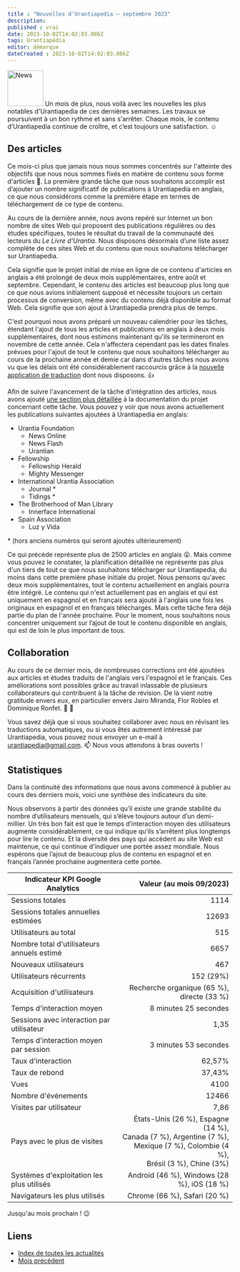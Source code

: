 ```yaml
---
title : "Nouvelles d'Urantiapedia — septembre 2023"
description:
published : vrai
date: 2023-10-02T14:02:03.086Z
tags: Urantiapédia
editor: démarque
dateCreated : 2023-10-02T14:02:03.086Z
---
```


<img src="/_assets/svg/icon-news.svg" alt="News" style="width: 80px;"> Un mois de plus, nous voilà avec les nouvelles les plus notables d'Urantiapedia de ces dernières semaines. Les travaux se poursuivent à un bon rythme et sans s'arrêter. Chaque mois, le contenu d’Urantiapedia continue de croître, et c’est toujours une satisfaction. :relaxed:

## Des articles

Ce mois-ci plus que jamais nous nous sommes concentrés sur l'atteinte des objectifs que nous nous sommes fixés en matière de contenu sous forme d'articles :page_with_curl:. La première grande tâche que nous souhaitons accomplir est d’ajouter un nombre significatif de publications à Urantiapedia en anglais, ce que nous considérons comme la première étape en termes de téléchargement de ce type de contenu.

Au cours de la dernière année, nous avons repéré sur Internet un bon nombre de sites Web qui proposent des publications régulières ou des études spécifiques, toutes le résultat du travail de la communauté des lecteurs du _Le Livre d'Urantia_. Nous disposons désormais d’une liste assez complète de ces sites Web et du contenu que nous souhaitons télécharger sur Urantiapedia.

Cela signifie que le projet initial de mise en ligne de ce contenu d'articles en anglais a été prolongé de deux mois supplémentaires, entre août et septembre. Cependant, le contenu des articles est beaucoup plus long que ce que nous avions initialement supposé et nécessite toujours un certain processus de conversion, même avec du contenu déjà disponible au format Web. Cela signifie que son ajout à Urantiapedia prendra plus de temps.

C'est pourquoi nous avons préparé un nouveau calendrier pour les tâches, étendant l'ajout de tous les articles et publications en anglais à deux mois supplémentaires, dont nous estimons maintenant qu'ils se termineront en novembre de cette année. Cela n'affectera cependant pas les dates finales prévues pour l'ajout de tout le contenu que nous souhaitons télécharger au cours de la prochaine année et demie car dans d'autres tâches nous avons vu que les délais ont été considérablement raccourcis grâce à la [nouvelle application de traduction](/fr/news/2023/08) dont nous disposons. :thumbsup:


Afin de suivre l'avancement de la tâche d'intégration des articles, nous avons ajouté [une section plus détaillée](/fr/help/status#progression-d%C3%A9taill%C3%A9e-des-articles) à la documentation du projet concernant cette tâche. Vous pouvez y voir que nous avons actuellement les publications suivantes ajoutées à Urantiapedia en anglais:

- Urantia Foundation
	- News Online
	- News Flash
	- Urantian
- Fellowship
	- Fellowship Herald
	- Mighty Messenger
- International Urantia Association
	- Journal \*
	- Tidings \*
- The Brotherhood of Man Library
	- Innerface International
- Spain Association
	- Luz y Vida

\* (hors anciens numéros qui seront ajoutés ultérieurement)

Ce qui précède représente plus de 2500 articles en anglais :open_mouth:. Mais comme vous pouvez le constater, la planification détaillée ne représente pas plus d'un tiers de tout ce que nous souhaitons télécharger sur Urantiapedia, du moins dans cette première phase initiale du projet. Nous pensons qu'avec deux mois supplémentaires, tout le contenu actuellement en anglais pourra être intégré. Le contenu qui n'est actuellement pas en anglais et qui est uniquement en espagnol et en français sera ajouté à l'anglais une fois les originaux en espagnol et en français téléchargés. Mais cette tâche fera déjà partie du plan de l'année prochaine. Pour le moment, nous souhaitons nous concentrer uniquement sur l’ajout de tout le contenu disponible en anglais, qui est de loin le plus important de tous.

## Collaboration

Au cours de ce dernier mois, de nombreuses corrections ont été ajoutées aux articles et études traduits de l'anglais vers l'espagnol et le français. Ces améliorations sont possibles grâce au travail inlassable de plusieurs collaborateurs qui contribuent à la tâche de révision. De là vient notre gratitude envers eux, en particulier envers Jairo Miranda, Flor Robles et Dominique Ronfet. :clap: :clap:

Vous savez déjà que si vous souhaitez collaborer avec nous en révisant les traductions automatiques, ou si vous êtes autrement intéressé par Urantiapedia, vous pouvez nous envoyer un e-mail à urantiapedia@gmail.com. :mailbox: Nous vous attendons à bras ouverts !

## Statistiques

Dans la continuité des informations que nous avons commencé à publier au cours des derniers mois, voici une synthèse des indicateurs du site.

Nous observons à partir des données qu’il existe une grande stabilité du nombre d’utilisateurs mensuels, qui s’élève toujours autour d’un demi-millier. Un très bon fait est que le temps d’interaction moyen des utilisateurs augmente considérablement, ce qui indique qu’ils s’arrêtent plus longtemps pour lire le contenu. Et la diversité des pays qui accèdent au site Web est maintenue, ce qui continue d'indiquer une portée assez mondiale. Nous espérons que l’ajout de beaucoup plus de contenu en espagnol et en français l’année prochaine augmentera cette portée.

Indicateur KPI Google Analytics | Valeur (au mois 09/2023)
--- | ---:
Sessions totales | 1114
Sessions totales annuelles estimées | 12693
Utilisateurs au total | 515
Nombre total d'utilisateurs annuels estimé | 6657
Nouveaux utilisateurs | 467
Utilisateurs récurrents | 152 (29%)
Acquisition d'utilisateurs | Recherche organique (65 %), directe (33 %)
Temps d'interaction moyen | 8 minutes 25 secondes
Sessions avec interaction par utilisateur | 1,35
Temps d'interaction moyen par session | 3 minutes 53 secondes
Taux d'interaction | 62,57%
Taux de rebond | 37,43%
Vues | 4100
Nombre d'événements | 12466
Visites par utilisateur | 7,86
Pays avec le plus de visites | États-Unis (26 %), Espagne (14 %), <br>Canada (7 %), Argentine (7 %), <br>Mexique (7 %), Colombie (4 %), <br>Brésil (3 %), Chine (3%)
Systèmes d'exploitation les plus utilisés | Android (46 %), Windows (28 %), iOS (18 %)
Navigateurs les plus utilisés | Chrome (66 %), Safari (20 %)

Jusqu'au mois prochain ! :wink:

## Liens

- [Index de toutes les actualités](/fr/news)
- [Mois précédent](/fr/news/2023/08)